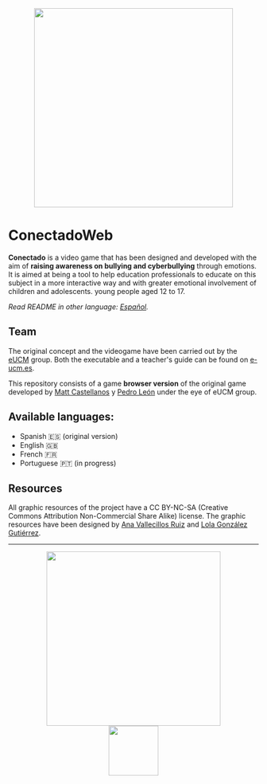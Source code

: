 <div align="center">
  <img src="https://user-images.githubusercontent.com/5657407/35525810-db5de806-0525-11e8-9481-161d44dfa78b.png" width="400" />
</div>

# ConectadoWeb
**Conectado** is a video game that has been designed and developed with the aim of **raising awareness on bullying and cyberbullying** through emotions. It is aimed at being a tool to help education professionals to educate on this subject in a more interactive way and with greater emotional involvement of children and adolescents. young people aged 12 to 17.

*Read README in other language: [Español](README.md).*

## Team
The original concept and the videogame have been carried out by the [eUCM](http://www.e-ucm.es/es/) group. Both the executable and a teacher's guide can be found on [e-ucm.es](https://www.e-ucm.es/es/portfolio-item/conectado/). 

This repository consists of a game **browser version** of the original game developed by [Matt Castellanos](https://github.com/MattCastUCM) y [Pedro León](https://github.com/P4179) under the eye of eUCM group.

## Available languages:
- Spanish 🇪🇸 (original version) 
- English 🇬🇧
- French 🇫🇷
- Portuguese 🇵🇹 (in progress)

## Resources
All graphic resources of the project have a CC BY-NC-SA (Creative Commons Attribution Non-Commercial Share Alike) license.
The graphic resources have been designed by [Ana Vallecillos Ruiz](https://nashek.artstation.com/) and [Lola González Gutiérrez](https://www.redbubble.com/es/people/lolagonzalez?asc=u).

<hr>

<div align="center">
  <div>
  <img src="https://user-images.githubusercontent.com/5657407/35525801-d3bbfcdc-0525-11e8-8869-411747382430.png" width="350" />
  </div>
  <div>
  <img src="https://user-images.githubusercontent.com/5657407/35526291-3ae51064-0527-11e8-8c49-b8710438dda7.png" width="100" />
  </div>
</div>
